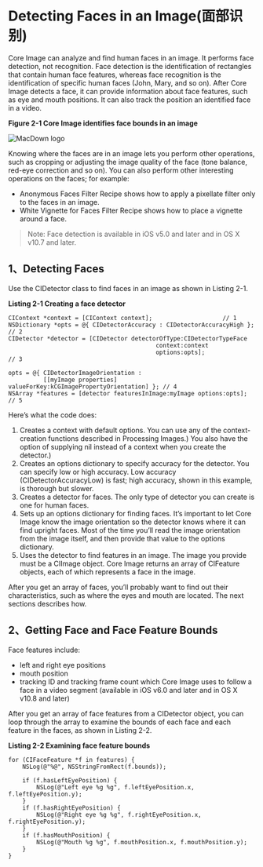 # Detecting Faces in an Image(面部识别)

Core Image can analyze and find human faces in an image. It performs face detection, not recognition. Face detection is the identification of rectangles that contain human face features, whereas face recognition is the identification of specific human faces (John, Mary, and so on). After Core Image detects a face, it can provide information about face features, such as eye and mouth positions. It can also track the position an identified face in a video.

**Figure 2-1  Core Image identifies face bounds in an image**

![MacDown logo](https://developer.apple.com/library/prerelease/content/documentation/GraphicsImaging/Conceptual/CoreImaging/art/face_detection_2x.png)

Knowing where the faces are in an image lets you perform other operations, such as cropping or adjusting the image quality of the face (tone balance, red-eye correction and so on). You can also perform other interesting operations on the faces; for example:

* Anonymous Faces Filter Recipe shows how to apply a pixellate filter only to the faces in an image.
* White Vignette for Faces Filter Recipe shows how to place a vignette around a face.

>Note: Face detection is available in iOS v5.0 and later and in OS X v10.7 and later.


## 1、Detecting Faces

Use the CIDetector class to find faces in an image as shown in Listing 2-1.

**Listing 2-1  Creating a face detector**

```
CIContext *context = [CIContext context];                    // 1
NSDictionary *opts = @{ CIDetectorAccuracy : CIDetectorAccuracyHigh };      // 2
CIDetector *detector = [CIDetector detectorOfType:CIDetectorTypeFace
                                          context:context
                                          options:opts];                    // 3
 
opts = @{ CIDetectorImageOrientation :
          [[myImage properties] valueForKey:kCGImagePropertyOrientation] }; // 4
NSArray *features = [detector featuresInImage:myImage options:opts];        // 5
```

Here’s what the code does:

1. Creates a context with default options. You can use any of the context-creation functions described in Processing Images.) You also have the option of supplying nil instead of a context when you create the detector.)
2. Creates an options dictionary to specify accuracy for the detector. You can specify low or high accuracy. Low accuracy (CIDetectorAccuracyLow) is fast; high accuracy, shown in this example, is thorough but slower.
3. Creates a detector for faces. The only type of detector you can create is one for human faces.
4. Sets up an options dictionary for finding faces. It’s important to let Core Image know the image orientation so the detector knows where it can find upright faces. Most of the time you’ll read the image orientation from the image itself, and then provide that value to the options dictionary.
5. Uses the detector to find features in an image. The image you provide must be a CIImage object. Core Image returns an array of CIFeature objects, each of which represents a face in the image.

After you get an array of faces, you’ll probably want to find out their characteristics, such as where the eyes and mouth are located. The next sections describes how.

## 2、Getting Face and Face Feature Bounds

Face features include:

* left and right eye positions
* mouth position
* tracking ID and tracking frame count which Core Image uses to follow a face in a video segment (available in iOS v6.0 and later and in OS X v10.8 and later)

After you get an array of face features from a CIDetector object, you can loop through the array to examine the bounds of each face and each feature in the faces, as shown in Listing 2-2.

**Listing 2-2  Examining face feature bounds**

```
for (CIFaceFeature *f in features) {
    NSLog(@"%@", NSStringFromRect(f.bounds));
 
    if (f.hasLeftEyePosition) {
        NSLog(@"Left eye %g %g", f.leftEyePosition.x, f.leftEyePosition.y);
    }
    if (f.hasRightEyePosition) {
        NSLog(@"Right eye %g %g", f.rightEyePosition.x, f.rightEyePosition.y);
    }
    if (f.hasMouthPosition) {
        NSLog(@"Mouth %g %g", f.mouthPosition.x, f.mouthPosition.y);
    }
}
```







